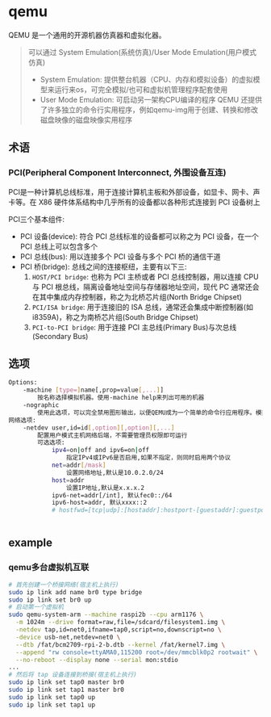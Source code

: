 # qemu
QEMU 是一个通用的开源机器仿真器和虚拟化器。
> 可以通过 System Emulation(系统仿真)/User Mode Emulation(用户模式仿真)
> - System Emulation: 提供整台机器（CPU、内存和模拟设备）的虚拟模型来运行来os，可完全模拟/也可和虚拟机管理程序配套使用
> - User Mode Emulation: 可启动另一架构CPU编译的程序
> QEMU 还提供了许多独立的命令行实用程序，例如qemu-img用于创建、转换和修改磁盘映像的磁盘映像实用程序

## 术语

### PCI(Peripheral Component Interconnect, 外围设备互连)

PCI是一种计算机总线标准，用于连接计算机主板和外部设备，如显卡、网卡、声卡等。在 X86 硬件体系结构中几乎所有的设备都以各种形式连接到 PCI 设备树上

PCI三个基本组件:
- PCI 设备(device): 符合 PCI 总线标准的设备都可以称之为 PCI 设备，在一个 PCI 总线上可以包含多个 
- PCI 总线(bus): 用以连接多个 PCI 设备与多个 PCI 桥的通信干道
- PCI 桥(bridge): 总线之间的连接枢纽，主要有以下三:
    1. `HOST/PCI bridge`: 也称为 PCI 主桥或者 PCI 总线控制器，用以连接 CPU 与 PCI 根总线，隔离设备地址空间与存储器地址空间，现代 PC 通常还会在其中集成内存控制器，称之为北桥芯片组(North Bridge Chipset)
    2. `PCI/ISA bridge`: 用于连接旧的 ISA 总线，通常还会集成中断控制器(如 i8359A)，称之为南桥芯片组(South Bridge Chipset)
    3. `PCI-to-PCI bridge`: 用于连接 PCI 主总线(Primary Bus)与次总线(Secondary Bus)

## 选项

```sh
Options:
    -machine [type=]name[,prop=value[,...]]
        按名称选择模拟机器。使用-machine help来列出可用的机器
    -nographic
        使用此选项，可以完全禁用图形输出，以便QEMU成为一个简单的命令行应用程序。模拟串口在控制台上被重定向，并与显示器混合（除非在其他地方显式重定向）。因此，您仍然可以使用QEMU调试带有串行控制台的Linux内核。
网络选项:
    -netdev user,id=id[,option][,option][,...]
        配置用户模式主机网络后端，不需要管理员权限即可运行
        可选选项:
            ipv4=on|off and ipv6=on|off
                指定IPv4或IPv6是否启用,如果不指定，则同时启用两个协议
            net=addr[/mask]
                设置网络地址,默认是10.0.2.0/24
            host=addr
                设置IP地址,默认是x.x.x.2
            ipv6-net=addr[/int], 默认fec0::/64
            ipv6-host=addr, 默认xxxx::2
            # hostfwd=[tcp|udp]:[hostaddr]:hostport-[guestaddr]:guestport
    
```

## example

### qemu多台虚拟机互联
```sh
# 首先创建一个桥接网络(宿主机上执行)
sudo ip link add name br0 type bridge
sudo ip link set br0 up
# 启动第一个虚拟机
sudo qemu-system-arm --machine raspi2b --cpu arm1176 \
  -m 1024m --drive format=raw,file=/sdcard/filesystem1.img \
  -netdev tap,id=net0,ifname=tap0,script=no,downscript=no \
  -device usb-net,netdev=net0 \
  --dtb /fat/bcm2709-rpi-2-b.dtb --kernel /fat/kernel7.img \
  --append "rw console=ttyAMA0,115200 root=/dev/mmcblk0p2 rootwait" \
  --no-reboot --display none --serial mon:stdio
...
# 然后将 tap 设备连接到桥接(宿主机上执行)
sudo ip link set tap0 master br0
sudo ip link set tap1 master br0
sudo ip link set tap0 up
sudo ip link set tap1 up
```